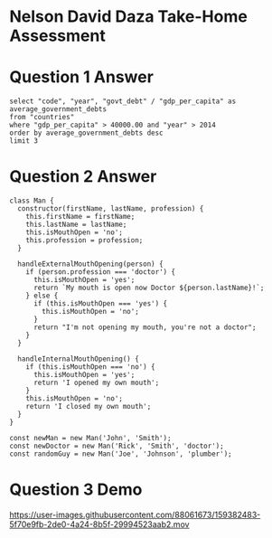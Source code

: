 # Nelson David Daza Take-Home Assessment

# Question 1 Answer
```
select "code", "year", "govt_debt" / "gdp_per_capita" as average_government_debts
from "countries"
where "gdp_per_capita" > 40000.00 and "year" > 2014
order by average_government_debts desc
limit 3

```

# Question 2 Answer 
```
class Man {
  constructor(firstName, lastName, profession) {
    this.firstName = firstName;
    this.lastName = lastName;
    this.isMouthOpen = 'no';
    this.profession = profession;
  }

  handleExternalMouthOpening(person) {
    if (person.profession === 'doctor') {
      this.isMouthOpen = 'yes';
      return `My mouth is open now Doctor ${person.lastName}!`;
    } else {
      if (this.isMouthOpen === 'yes') {
        this.isMouthOpen = 'no';
      }
      return "I'm not opening my mouth, you're not a doctor";
    }
  }

  handleInternalMouthOpening() {
    if (this.isMouthOpen === 'no') {
      this.isMouthOpen = 'yes';
      return 'I opened my own mouth';
    }
    this.isMouthOpen = 'no';
    return 'I closed my own mouth';
  }
}

const newMan = new Man('John', 'Smith');
const newDoctor = new Man('Rick', 'Smith', 'doctor');
const randomGuy = new Man('Joe', 'Johnson', 'plumber');

```


# Question 3 Demo



https://user-images.githubusercontent.com/88061673/159382483-5f70e9fb-2de0-4a24-8b5f-29994523aab2.mov

